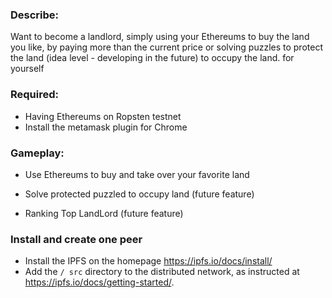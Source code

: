 ### Describe:

Want to become a landlord, simply using your Ethereums to buy the land you like, by paying more than the current price or solving puzzles to protect the land (idea level - developing in the future) to occupy the land. for yourself

### Required:
- Having Ethereums on Ropsten testnet
- Install the metamask plugin for Chrome

### Gameplay:

- Use Ethereums to buy and take over your favorite land

- Solve protected puzzled to occupy land (future feature)

- Ranking Top LandLord (future feature)


### Install and create one peer

- Install the IPFS on the homepage https://ipfs.io/docs/install/
- Add the `/ src` directory to the distributed network, as instructed at https://ipfs.io/docs/getting-started/.